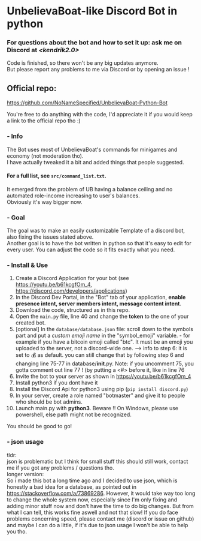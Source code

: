 # **UnbelievaBoat-like Discord Bot in python**
### For questions about the bot and how to set it up: ask me on Discord at *<kendrik2.0>*

Code is finished, so there won't be any big updates anymore.  
But please report any problems to me via Discord or by opening an issue !

## Official repo:   
https://github.com/NoNameSpecified/UnbelievaBoat-Python-Bot

You're free to do anything with the code, I'd appreciate it if you would keep a link to the official repo tho :)


### - Info
The Bot uses most of UnbelievaBoat's commands for minigames and economy (not moderation tho).  
I have actually tweaked it a bit and added things that people suggested. 
#### For a full list, see `src/command_list.txt`.
It emerged from the problem of UB having a balance ceiling and no automated role-income increasing to user's balances.  
Obviously it's way bigger now.

### - Goal
The goal was to make an easily customizable Template of a discord bot, also fixing the issues stated above.  
Another goal is to have the bot written in python so that it's easy to edit for every user. You can adjust the code so it fits exactly what you need.

### - Install & Use
1. Create a Discord Application for your bot (see https://youtu.be/b61kcgfOm_4, https://discord.com/developers/applications)
2. In the Discord Dev Portal, in the "Bot" tab of your application, **enable presence intent, server members intent, message content intent**.
3. Download the code, structured as in this repo.
4. Open the `main.py` file, line 40 and change the **token** to the one of your created bot.
5. [optional] In the `database/database.json` file: scroll down to the symbols part and put a *custom emoji name* in the "symbol_emoji" variable. - for example if you have a bitcoin emoji called "btc". It must be an emoji you uploaded to the server, not a discord-wide one.
    --> info to step 6: it is set to 💰 as default. you can still change that by following step 6 and changing line 75-77 in database/__init__.py. Note: if you uncomment 75, you gotta comment out line 77 ! (by putting a <#> before it, like in line 76
6. Invite the bot to your server as shown in https://youtu.be/b61kcgfOm_4
7. Install python3 if you dont have it
8. Install the Discord Api for python3 using pip (`pip install discord.py`)
9. In your server, create a role named "botmaster" and give it to people who should be bot admins.
10. Launch main.py with **python3**. Beware !! On Windows, please use powershell, else path might not be recognized.

You should be good to go!


### - json usage
tldr:  
json is problematic but I think for small stuff this should still work, contact me if you got any problems / questions tho.  
longer version:  
So i made this bot a long time ago and I decided to use json, which is honestly a bad idea for a database, as pointed out in https://stackoverflow.com/a/73869286.
However, it would take way too long to change the whole system now, especially since I'm only fixing and adding minor stuff now and don't have the time to do big changes.
But from what I can tell, this works fine aswell and not that slow! If you do face problems concerning speed, please contact me (discord or issue on github) and maybe I can do a little, if it's due to json usage I won't be able to help you tho.
